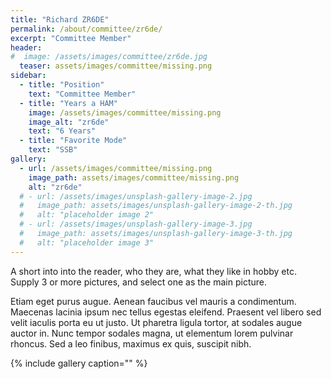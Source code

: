 ```yaml
---
title: "Richard ZR6DE"
permalink: /about/committee/zr6de/
excerpt: "Committee Member"
header:
#  image: /assets/images/committee/zr6de.jpg
  teaser: assets/images/committee/missing.png
sidebar:
  - title: "Position"
    text: "Committee Member"
  - title: "Years a HAM"
    image: /assets/images/committee/missing.png
    image_alt: "zr6de"
    text: "6 Years"
  - title: "Favorite Mode"
    text: "SSB"
gallery:
  - url: /assets/images/committee/missing.png
    image_path: assets/images/committee/missing.png
    alt: "zr6de"
  # - url: /assets/images/unsplash-gallery-image-2.jpg
  #   image_path: assets/images/unsplash-gallery-image-2-th.jpg
  #   alt: "placeholder image 2"
  # - url: /assets/images/unsplash-gallery-image-3.jpg
  #   image_path: assets/images/unsplash-gallery-image-3-th.jpg
  #   alt: "placeholder image 3"
---
```


A short into into the reader, who they are, what they like in hobby etc.
Supply 3 or more pictures, and select one as the main picture. 

Etiam eget purus augue. Aenean faucibus vel mauris a condimentum. Maecenas lacinia ipsum nec tellus egestas eleifend. Praesent vel libero sed velit iaculis porta eu ut justo. Ut pharetra ligula tortor, at sodales augue auctor in. Nunc tempor sodales magna, ut elementum lorem pulvinar rhoncus. Sed a leo finibus, maximus ex quis, suscipit nibh.

{% include gallery caption="" %}
